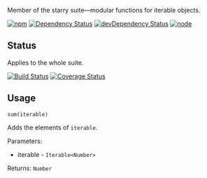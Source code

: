 Member of the starry suite—modular functions for iterable objects.

[![npm](https://img.shields.io/npm/v/starry.sum.svg?style=flat-square)](https://www.npmjs.com/package/starry.sum) [![Dependency Status](https://img.shields.io/david/starry.sum.svg?style=flat-square)](https://david-dm.org/starry.sum) [![devDependency Status](https://img.shields.io/david/dev/starry.sum.svg?style=flat-square)](https://david-dm.org/starry.sum#info=devDependencies) [![node](https://img.shields.io/node/v/starry.sum.svg?style=flat-square)](https://nodejs.org/en/download/)

## Status

Applies to the whole suite.

[![Build Status](https://img.shields.io/travis/seangenabe/starry.svg?style=flat-square)](https://travis-ci.org/seangenabe/starry) [![Coverage Status](https://img.shields.io/coveralls/seangenabe/starry.svg?style=flat-square)](https://coveralls.io/github/seangenabe/starry)

## Usage

`sum(iterable)`

Adds the elements of `iterable`.

Parameters:
* iterable - `Iterable<Number>`

Returns: `Number`

